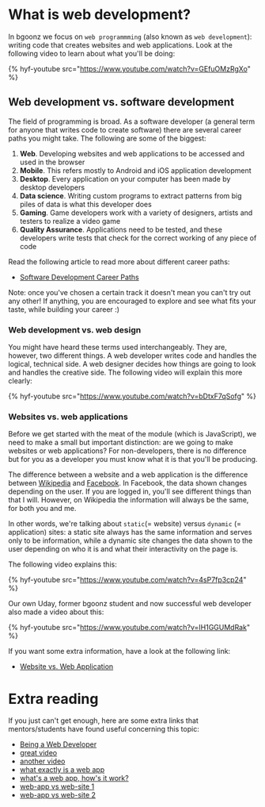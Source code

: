 # What is web development?

In bgoonz we focus on `web programmming` (also known as `web development`): writing code that creates websites and web applications. Look at the following video to learn about what you'll be doing:

{% hyf-youtube src="https://www.youtube.com/watch?v=GEfuOMzRgXo" %}

## Web development vs. software development

The field of programming is broad. As a software developer (a general term for anyone that writes code to create software) there are several career paths you might take. The following are some of the biggest:

1. **Web**. Developing websites and web applications to be accessed and used in the browser
2. **Mobile**. This refers mostly to Android and iOS application development
3. **Desktop**. Every application on your computer has been made by desktop developers
4. **Data science**. Writing custom programs to extract patterns from big piles of data is what this developer does
5. **Gaming**. Game developers work with a variety of designers, artists and testers to realize a video game
6. **Quality Assurance**. Applications need to be tested, and these developers write tests that check for the correct working of any piece of code

Read the following article to read more about different career paths:

- [Software Development Career Paths](https://simpleprogrammer.com/software-development-career-paths/#title-career-developer-options)

Note: once you've chosen a certain track it doesn't mean you can't try out any other! If anything, you are encouraged to explore and see what fits your taste, while building your career :)

### Web development vs. web design

You might have heard these terms used interchangeably. They are, however, two different things. A web developer writes code and handles the logical, technical side. A web designer decides how things are going to look and handles the creative side. The following video will explain this more clearly:

{% hyf-youtube src="https://www.youtube.com/watch?v=bDtxF7qSofg" %}

### Websites vs. web applications

Before we get started with the meat of the module (which is JavaScript), we need to make a small but important distinction: are we going to make websites or web applications? For non-developers, there is no difference but for you as a developer you must know what it is that you'll be producing.

The difference between a website and a web application is the difference between [Wikipedia](https://www.wikipedia.org) and [Facebook](https://wwww.facebook.com). In Facebook, the data shown changes depending on the user. If you are logged in, you'll see different things than that I will. However, on Wikipedia the information will always be the same, for both you and me.

In other words, we're talking about `static`(= website) versus `dynamic` (= application) sites: a static site always has the same information and serves only to be information, while a dynamic site changes the data shown to the user depending on who it is and what their interactivity on the page is.

The following video explains this:

{% hyf-youtube src="https://www.youtube.com/watch?v=4sP7fp3cp24" %}

Our own Uday, former bgoonz student and now successful web developer also made a video about this:

{% hyf-youtube src="https://www.youtube.com/watch?v=IH1GGUMdRak" %}

If you want some extra information, have a look at the following link:

- [Website vs. Web Application](https://www.seguetech.com/website-vs-web-application-whats-the-difference/)

# Extra reading

If you just can't get enough, here are some extra links that mentors/students have found useful concerning this topic:

- [Being a Web Developer](https://www.theodinproject.com/courses/web-development-101/lessons/introduction-to-web-development)
- [great video](https://www.youtube.com/watch?v=RsQ1tFLwldY)
- [another video](https://www.youtube.com/watch?v=_E8qXBHI4cg)
- [what exactly is a web app](https://www.lifewire.com/what-is-a-web-application-3486637)
- [what's a web app, how's it work?](https://www.quora.com/What-is-a-web-app-and-how-does-it-work-Please-explain-what-it-is-how-it-works-architecture-wise-and-whatever-else-you-think-is-important-and-in-which-way-it-is-different-than-the-previous-way-of-doing-things)
- [web-app vs web-site 1](https://stackoverflow.com/questions/8694922/whats-the-difference-between-a-web-site-and-a-web-application)
- [web-app vs web-site 2](https://www.seguetech.com/website-vs-web-application-whats-the-difference/)

